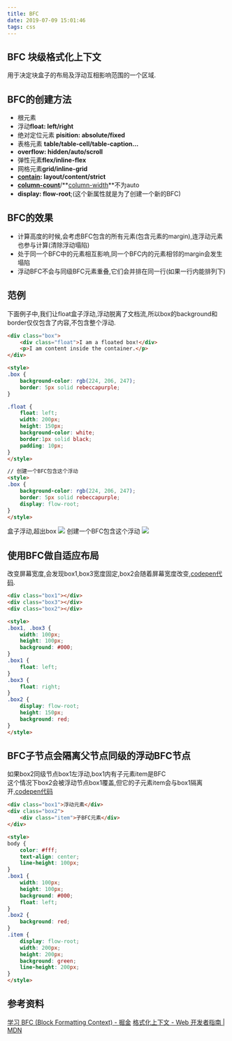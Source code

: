 ```yaml
---
title: BFC
date: 2019-07-09 15:01:46
tags: css
---
```


## BFC 块级格式化上下文
用于决定块盒子的布局及浮动互相影响范围的一个区域.

## BFC的创建方法
* 根元素
* 浮动**float: left/right**
* 绝对定位元素 **pisition: absolute/fixed**
* 表格元素 **table/table-cell/table-caption...**
* **overflow: hidden/auto/scroll**
* 弹性元素**flex/inline-flex**
* 网格元素**grid/inline-grid**
* **[contain](https://developer.mozilla.org/zh-CN/docs/Web/CSS/contain): layout/content/strict**
* **[column-count](https://developer.mozilla.org/zh-CN/docs/Web/CSS/column-count)**/**[column-width](https://developer.mozilla.org/zh-CN/docs/Web/CSS/column-width)**不为auto
* **display: flow-root**;(这个新属性就是为了创建一个新的BFC)

## BFC的效果
* 计算高度的时候,会考虑BFC包含的所有元素(包含元素的margin),连浮动元素也参与计算(清除浮动塌陷)
* 处于同一个BFC中的元素相互影响,同一个BFC内的元素相邻的margin会发生塌陷
* 浮动BFC不会与同级BFC元素重叠,它们会并排在同一行(如果一行内能排列下)

## 范例
下面例子中,我们让float盒子浮动,浮动脱离了文档流,所以box的background和border仅仅包含了内容,不包含整个浮动.
``` html
<div class="box">
    <div class="float">I am a floated box!</div>
    <p>I am content inside the container.</p>
</div>

<style>
.box {
    background-color: rgb(224, 206, 247);
    border: 5px solid rebeccapurple;
}

.float {
    float: left;
    width: 200px;
    height: 150px;
    background-color: white;
    border:1px solid black;
    padding: 10px;
}      
</style>

// 创建一个BFC包含这个浮动
<style>
.box {
    background-color: rgb(224, 206, 247);
    border: 5px solid rebeccapurple;
    display: flow-root;
}
</style>
```
盒子浮动,超出box
<img src="/h5/images/BFC1.png" style="margin-left: 0;">
创建一个BFC包含这个浮动
<img src="/h5/images/BFC2.png" style="margin-left: 0;">

## 使用BFC做自适应布局
改变屏幕宽度,会发现box1,box3宽度固定,box2会随着屏幕宽度改变,[codepen代码](https://codepen.io/912380760/pen/pMErwK).
```html
<div class="box1"></div>
<div class="box3"></div>
<div class="box2"></div>

<style>
.box1, .box3 {
    width: 100px;
    height: 100px;
    background: #000;
}
.box1 {
    float: left;
}
.box3 {
    float: right;
}
.box2 {
    display: flow-root;
    height: 150px;
    background: red;
}
</style>
```

## BFC子节点会隔离父节点同级的浮动BFC节点
如果box2同级节点box1左浮动,box1内有子元素item是BFC  
这个情况下box2会被浮动节点box1覆盖,但它的子元素item会与box1隔离开,[codepen代码](https://codepen.io/912380760/pen/MNJozb)
```html
<div class="box1">浮动元素</div>
<div class="box2">
    <div class="item">子BFC元素</div>
</div>

<style>
body {
    color: #fff;
    text-align: center;
    line-height: 100px;
}
.box1 {
    width: 100px;
    height: 100px;
    background: #000;
    float: left;
}
.box2 {
    background: red;
}
.item {
    display: flow-root;
    width: 200px;
    height: 200px;
    background: green;
    line-height: 200px;
}
</style>
```

## 参考资料
[学习 BFC (Block Formatting Context) - 掘金](https://juejin.im/post/59b73d5bf265da064618731d)
[格式化上下文 - Web 开发者指南 | MDN](https://developer.mozilla.org/zh-CN/docs/Web/Guide/CSS/Block_formatting_context)
